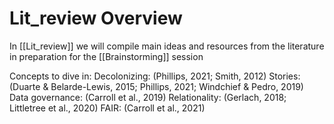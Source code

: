 # Lit_review Overview
In [[Lit_review]] we will compile main ideas and resources from the literature in preparation for the [[Brainstorming]] session 

Concepts to dive in: 
Decolonizing: (Phillips, 2021; Smith, 2012)
Stories: (Duarte & Belarde-Lewis, 2015; Phillips, 2021; Windchief & Pedro, 2019)
Data governance: (Carroll et al., 2019)
Relationality: (Gerlach, 2018; Littletree et al., 2020)
FAIR: (Carroll et al., 2021) 
